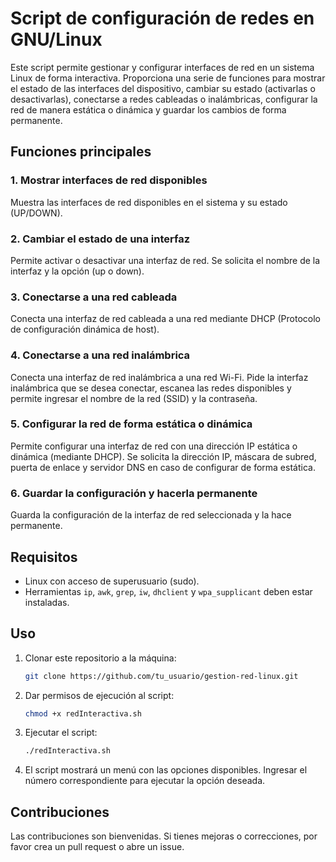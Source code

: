 # Script de configuración de redes en GNU/Linux

Este script permite gestionar y configurar interfaces de red en un sistema Linux de forma interactiva. Proporciona una serie de funciones para mostrar el estado de las interfaces del dispositivo, cambiar su estado (activarlas o desactivarlas), conectarse a redes cableadas o inalámbricas, configurar la red de manera estática o dinámica y guardar los cambios de forma permanente.

## Funciones principales

### 1. Mostrar interfaces de red disponibles
Muestra las interfaces de red disponibles en el sistema y su estado (UP/DOWN).

### 2. Cambiar el estado de una interfaz
Permite activar o desactivar una interfaz de red. Se solicita el nombre de la interfaz y la opción (up o down).

### 3. Conectarse a una red cableada
Conecta una interfaz de red cableada a una red mediante DHCP (Protocolo de configuración dinámica de host).

### 4. Conectarse a una red inalámbrica
Conecta una interfaz de red inalámbrica a una red Wi-Fi. Pide la interfaz inalámbrica que se desea conectar, escanea las redes disponibles y permite ingresar el nombre de la red (SSID) y la contraseña.

### 5. Configurar la red de forma estática o dinámica
Permite configurar una interfaz de red con una dirección IP estática o dinámica (mediante DHCP). Se solicita la dirección IP, máscara de subred, puerta de enlace y servidor DNS en caso de configurar de forma estática.

### 6. Guardar la configuración y hacerla permanente
Guarda la configuración de la interfaz de red seleccionada y la hace permanente.

## Requisitos

- Linux con acceso de superusuario (sudo).
- Herramientas `ip`, `awk`, `grep`, `iw`, `dhclient` y `wpa_supplicant` deben estar instaladas.

## Uso

1. Clonar este repositorio a la máquina:

    ```bash
    git clone https://github.com/tu_usuario/gestion-red-linux.git
    ```

2. Dar permisos de ejecución al script:

    ```bash
    chmod +x redInteractiva.sh
    ```

3. Ejecutar el script:

    ```bash
    ./redInteractiva.sh
    ```

4. El script mostrará un menú con las opciones disponibles. Ingresar el número correspondiente para ejecutar la opción deseada.


## Contribuciones
Las contribuciones son bienvenidas. Si tienes mejoras o correcciones, por favor crea un pull request o abre un issue.
